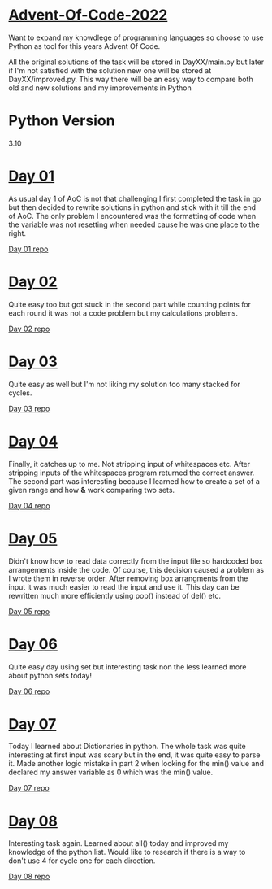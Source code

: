 # [Advent-Of-Code-2022](https://adventofcode.com/2022)

Want to expand my knowdlege of programming languages so choose to use Python as tool for this years Advent Of Code.

All the original solutions of the task will be stored in DayXX/main.py but later if I'm not satisfied with the solution new one will be stored at DayXX/improved.py. This way there will be an easy way to compare both old and new solutions and my improvements in Python

# Python Version

3.10

# [Day 01](https://github.com/MantasSilanskas/Advent-Of-Code-2022/blob/master/Day01/main.py)
As usual day 1 of AoC is not that challenging I first completed the task in go but then decided to rewrite solutions in python and stick with it till the end of AoC. The only problem I encountered was the formatting of code when the variable was not resetting when needed cause he was one place to the right.

[Day 01 repo](https://github.com/MantasSilanskas/Advent-Of-Code-2022/blob/master/Day01)

# [Day 02](https://github.com/MantasSilanskas/Advent-Of-Code-2022/blob/master/Day02/main.py)
Quite easy too but got stuck in the second part while counting points for each round it was not a code problem but my calculations problems.

[Day 02 repo](https://github.com/MantasSilanskas/Advent-Of-Code-2022/blob/master/Day02)

# [Day 03](https://github.com/MantasSilanskas/Advent-Of-Code-2022/blob/master/Day03/main.py)
Quite easy as well but I'm not liking my solution too many stacked for cycles.

[Day 03 repo](https://github.com/MantasSilanskas/Advent-Of-Code-2022/blob/master/Day03)

# [Day 04](https://github.com/MantasSilanskas/Advent-Of-Code-2022/blob/master/Day04/main.py)
Finally, it catches up to me. Not stripping input of whitespaces etc. After stripping inputs of the whitespaces program returned the correct answer. The second part was interesting because I learned how to create a set of a given range and how **&** work comparing two sets. 

[Day 04 repo](https://github.com/MantasSilanskas/Advent-Of-Code-2022/tree/master/Day04)

# [Day 05](https://github.com/MantasSilanskas/Advent-Of-Code-2022/blob/master/Day05/main.py)

Didn't know how to read data correctly from the input file so hardcoded box arrangements inside the code. Of course, this decision caused a problem as I wrote them in reverse order. After removing box arrangments from the input it was much easier to read the input and use it.
This day can be rewritten much more efficiently using pop() instead of del() etc.

[Day 05 repo](https://github.com/MantasSilanskas/Advent-Of-Code-2022/tree/master/Day05)

# [Day 06](https://github.com/MantasSilanskas/Advent-Of-Code-2022/blob/master/Day06/main.py)

Quite easy day using set but interesting task non the less learned more about python sets today!

[Day 06 repo](https://github.com/MantasSilanskas/Advent-Of-Code-2022/tree/master/Day06)

# [Day 07](https://github.com/MantasSilanskas/Advent-Of-Code-2022/blob/master/Day07/main.py)

Today I learned about Dictionaries in python. The whole task was quite interesting at first input was scary but in the end, it was quite easy to parse it. Made another logic mistake in part 2 when looking for the min() value and declared my answer variable as 0 which was the min() value.

[Day 07 repo](https://github.com/MantasSilanskas/Advent-Of-Code-2022/tree/master/Day07)

# [Day 08](https://github.com/MantasSilanskas/Advent-Of-Code-2022/blob/master/Day08/main.py)

Interesting task again. Learned about all() today and improved my knowledge of the python list. Would like to research if there is a way to don't use 4 for cycle one for each direction.

[Day 08 repo](https://github.com/MantasSilanskas/Advent-Of-Code-2022/tree/master/Day08)
